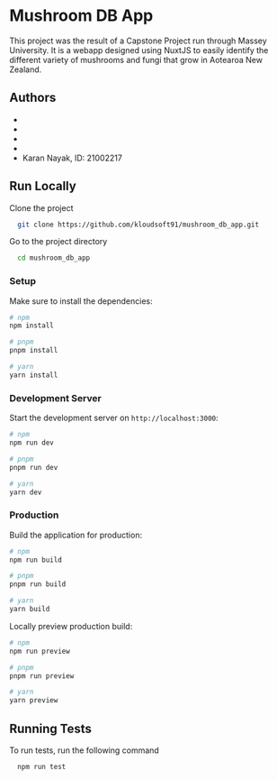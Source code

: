 # Mushroom DB App

This project was the result of a Capstone Project run through Massey University. It is a webapp designed using NuxtJS to easily identify the different variety of mushrooms and fungi that grow in Aotearoa New Zealand.


## Authors

-
-
-
-
- Karan Nayak, ID: 21002217


## Run Locally

Clone the project

```bash
  git clone https://github.com/kloudsoft91/mushroom_db_app.git
```

Go to the project directory

```bash
  cd mushroom_db_app
```

### Setup

Make sure to install the dependencies:

```bash
# npm
npm install

# pnpm
pnpm install

# yarn
yarn install
```

### Development Server

Start the development server on `http://localhost:3000`:

```bash
# npm
npm run dev

# pnpm
pnpm run dev

# yarn
yarn dev
```

### Production

Build the application for production:

```bash
# npm
npm run build

# pnpm
pnpm run build

# yarn
yarn build
```

Locally preview production build:

```bash
# npm
npm run preview

# pnpm
pnpm run preview

# yarn
yarn preview
```

## Running Tests

To run tests, run the following command

```bash
  npm run test
```
